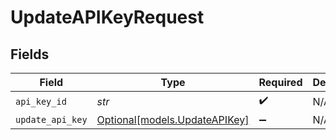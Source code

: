 # UpdateAPIKeyRequest


## Fields

| Field                                                      | Type                                                       | Required                                                   | Description                                                |
| ---------------------------------------------------------- | ---------------------------------------------------------- | ---------------------------------------------------------- | ---------------------------------------------------------- |
| `api_key_id`                                               | *str*                                                      | :heavy_check_mark:                                         | N/A                                                        |
| `update_api_key`                                           | [Optional[models.UpdateAPIKey]](../models/updateapikey.md) | :heavy_minus_sign:                                         | N/A                                                        |